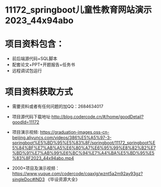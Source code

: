 #  11172_springboot儿童性教育网站演示2023_44x94abo
 
# 项目资料包含：
* 前后端源代码+SQL脚本
* 配套论文+PPT+开题报告+任务书
* 远程调试包运行

# 项目资料获取方式
* 需要资料或者有任何问题的加QQ：2684634017
* 项目源代码下载地址:http://blog.codercode.cn/#/home/goodDetail?goodId=11172

* 项目演示视频: https://graduation-images.oss-cn-beijing.aliyuncs.com/videos/386%E5%A5%97-3-springboot%E5%BD%95%E5%83%8F/springboot/11172_springboot%E5%84%BF%E7%AB%A5%E6%80%A7%E6%95%99%E8%82%B2%E7%BD%91%E7%AB%99%E6%BC%94%E7%A4%BA%E5%BD%95%E5%83%8F2023_44x94abo.mp4


* 2000+项目及演示视频：https://www.yuque.com/codercode/cqaxlg/wznt5a2m92ay93gz?singleDoc#lND3 《毕设资源大全》






